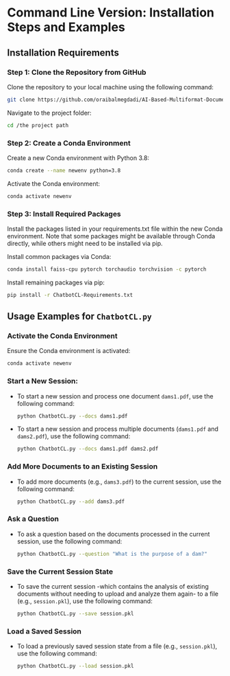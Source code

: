 # Command Line Version: Installation Steps and Examples

## Installation Requirements

### Step 1: Clone the Repository from GitHub
Clone the repository to your local machine using the following command:

```sh
git clone https://github.com/oraibalmegdadi/AI-Based-Multiformat-Document-Chatbot
```

Navigate to the project folder:

```sh
cd /the project path
```

### Step 2: Create a Conda Environment
Create a new Conda environment with Python 3.8:

```sh
conda create --name newenv python=3.8
```

Activate the Conda environment:


```sh
conda activate newenv
```

### Step 3: Install Required Packages
Install the packages listed in your requirements.txt file within the new Conda environment. Note that some packages might be available through Conda directly, while others might need to be installed via pip.

Install common packages via Conda:
```sh
conda install faiss-cpu pytorch torchaudio torchvision -c pytorch
```

Install remaining packages via pip:


```sh
pip install -r ChatbotCL-Requirements.txt

```



## Usage Examples for `ChatbotCL.py`

### Activate the Conda Environment
Ensure the Conda environment is activated:

```sh
conda activate newenv
```

### Start a New Session:
* To start a new session and process one document `dams1.pdf`, use the following command:

    ```sh
    python ChatbotCL.py --docs dams1.pdf
    ```
* To start a new session and process multiple documents (`dams1.pdf` and `dams2.pdf`), use the following command:

    ```sh
    python ChatbotCL.py --docs dams1.pdf dams2.pdf
    ```

### Add More Documents to an Existing Session
* To add more documents (e.g., `dams3.pdf`) to the current session, use the following command:

    ```sh
    python ChatbotCL.py --add dams3.pdf
    ```

### Ask a Question
* To ask a question based on the documents processed in the current session, use the following command:

    ```sh
    python ChatbotCL.py --question "What is the purpose of a dam?"
    ```

### Save the Current Session State
* To save the current session -which contains the analysis of existing documents without needing to upload and analyze them again- to a file (e.g., `session.pkl`), use the following command:

    ```sh
    python ChatbotCL.py --save session.pkl
    ```

### Load a Saved Session
* To load a previously saved session state from a file (e.g., `session.pkl`), use the following command:

    ```sh
    python ChatbotCL.py --load session.pkl
    ```
